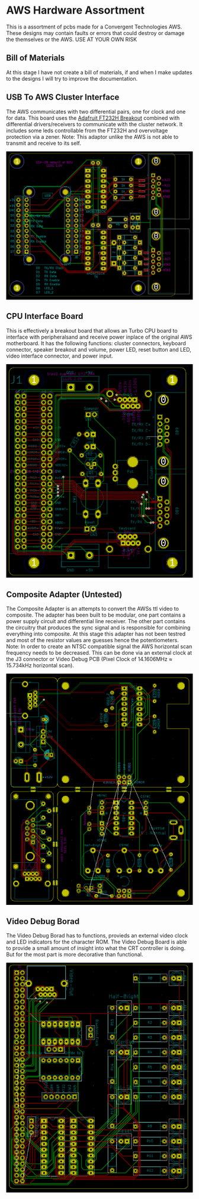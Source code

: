 # AWS Hardware Assortment
This is a assortment of pcbs made for a Convergent Technologies AWS.
These designs may contain faults or errors that could destroy or damage the themselves or the AWS.
USE AT YOUR OWN RISK

## Bill of Materials
At this stage I have not create a bill of materials, if and when I make updates  to the designs I will try to improve the documentation.

## USB To AWS Cluster Interface
The AWS communicates with two differential pairs, one for clock and one for data.
This board uses the
[Adafruit FT232H Breakout](https://www.adafruit.com/product/2264) combined with differential drivers/receivers to communicate with the cluster network.
It includes some leds controllable from the FT232H and overvoltage protection via a zener.
Note: This adaptor unlike the AWS is not able to transmit and receive to its self.

![Alt text](images/AWS_FT232H_RS_422_PCB.png?raw=true "AWS FT232H RS422 PCB")

## CPU Interface Board
This is effectively a breakout board that allows an Turbo CPU board to interface with peripheralsand and receive power
inplace of the original AWS motherboard. It has the following functions: cluster connectors, keyboard connector,
speaker breakout and volume, power LED, reset button and LED, video interface connector, and power input.

![Alt text](images/CPU_Interface_Board_PCB.png?raw=true "CPU Interface Board PCB")

## Composite Adapter (Untested)

The Composite Adapter is an attempts to convert the AWSs ttl video to composite. The adapter has been built to be modular,
one part contains a power supply circuit and differential line receiver.
The other part contains the circuitry that produces the sync signal and is responsible for combining everything into composite.
At this stage this adapter has not been testred and most of the resistor values are guesses hence the potentiometers.
Note: In order to create an NTSC compatible signal the AWS horizontal scan frequency needs to be decreased. This can be done via an external
clock at the J3 connector or Video Debug PCB (Pixel Clock of 14.1606MHz ≈ 15.734kHz horizontal scan).

![Alt text](images/Composite_Adapter_PCB.png?raw=true "Composite Adapter PCB")

## Video Debug Borad
The Video Debug Borad has to functions, provieds an external video clock and LED indicators for the character ROM.
The Video Debug Board is able to provide a small amount of insight into what the CRT controller is doing.
But for the most part is more decorative than functional.

![Alt text](images/Video_Debug_PCB.png?raw=true "Video Debug PCB")